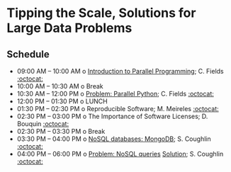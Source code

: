 # Tipping the Scale, Solutions for Large Data Problems
 
## Schedule

 * 09:00 AM – 10:00 AM  o  [Introduction to Parallel Programming](IntroductionToParallelProgramming.pdf); C. Fields [:octocat:](https://github.com/carlnotsagan)
 * 10:00 AM – 10:30 AM  o  Break
 * 10:30 AM – 12:00 PM  o  [Problem: Parallel Python](fields_intro_to_parallel_computing.ipynb); C. Fields [:octocat:](https://github.com/carlnotsagan)
 * 12:00 PM – 01:30 PM  o  LUNCH 
 * 01:30 PM – 02:30 PM  o  Reproducible Software; M. Meireles [:octocat:](https://github.com/marimeireles) 
 * 02:30 PM – 03:00 PM  o  The Importance of Software Licenses; D. Bouquin [:octocat:](https://github.com/dbouquin)
 * 02:30 PM – 03:30 PM  o  Break
 * 03:30 PM – 04:00 PM  o  [NoSQL databases: MongoDB](LSSTC-DSFP-Session15-Day4-NoSQL-databases-MongoDB.pdf); S. Coughlin [:octocat:](https://github.com/scottcoughlin2014) 
 * 04:00 PM – 06:00 PM  o  [Problem: NoSQL queries](MongoDB.ipynb) [Solution](MongoDB-answers.ipynb); S. Coughlin [:octocat:](https://github.com/scottcoughlin2014) 
